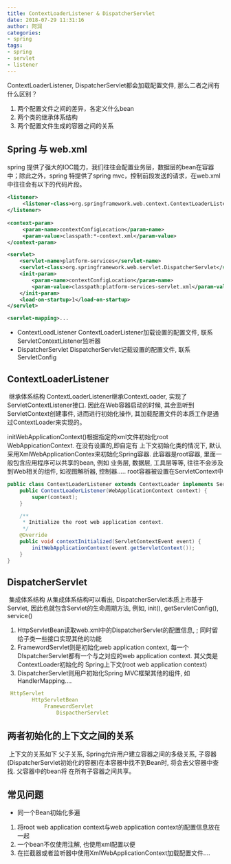 ```yaml
---
title: ContextLoaderListener & DispatcherServlet
date: 2018-07-29 11:31:16
author: 阿润
categories:
- spring
tags:
- spring
- servlet
- listener
---
```


ContextLoaderListener, DispatcherServlet都会加载配置文件, 那么二者之间有什么区别？  

1. 两个配置文件之间的差异，各定义什么bean
2. 两个类的继承体系结构
3. 两个配置文件生成的容器之间的关系

<!-- more -->

## Spring 与 web.xml

spring 提供了强大的IOC能力，我们往往会配置业务层，数据层的bean在容器中；除此之外，spring 特提供了spring mvc，控制前段发送的请求，在web.xml中往往会有以下的代码片段。

```xml
<listener>
     <listener-class>org.springframework.web.context.ContextLoaderListener</listener-class>
</listener>
           
<context-param>
     <param-name>contextConfigLocation</param-name>
     <param-value>classpath:*-context.xml</param-value>
</context-param>

<servlet>
    <servlet-name>platform-services</servlet-name>
    <servlet-class>org.springframework.web.servlet.DispatcherServlet</servlet-class>
    <init-param>
        <param-name>contextConfigLocation</param-name>
        <param-value>classpath:platform-services-servlet.xml</param-value>
    </init-param>
    <load-on-startup>1</load-on-startup>
</servlet>

<servlet-mapping>...
```

- ContextLoadListener ContextLoaderListener加载<context-param>设置的配置文件, 联系ServletContextListener监听器
- DispatcherServlet DispatcherServlet记载<init-param>设置的配置文件, 联系ServletConfig

## ContextLoaderListener

​	继承体系结构 ContextLoaderListener继承ContextLoader, 实现了ServletContextListener接口. 因此在Web容器启动的时候, 其会监听到ServletContext创建事件, 进而进行初始化操作, 其加载配置文件的本质工作是通过ContextLoader来实现的。

​	initWebApplicationContext()根据<context-param>指定的xml文件初始化root WebAppicationContext. 在没有设置<context-class>的,即自定有 上下文初始化类的情况下, 默认采用XmlWebApplicationContex来初始化Spring容器. 此容器是root容器, 里面一般包含应用程序可以共享的bean, 例如 业务层, 数据层, 工具层等等, 往往不会涉及到Web相关的组件, 如视图解析器, 控制器..... root容器被设置在ServletContext中 

```java
public class ContextLoaderListener extends ContextLoader implements ServletContextListener {
    public ContextLoaderListener(WebApplicationContext context) {
		super(context);
	}

	/**
	 * Initialize the root web application context.
	 */
	@Override
	public void contextInitialized(ServletContextEvent event) {
		initWebApplicationContext(event.getServletContext());
	}    
}
```

## DispatcherServlet

​	集成体系结构 从集成体系结构可以看出, DispatcherServlet本质上市基于Servlet, 因此也就包含Servlet的生命周期方法, 例如, init(), getServletConfig(), service()

1. HttpServletBean读取web.xml中的DispatcherServlet的配置信息, <init-param>; 同时留给子类一些接口实现其他的功能
2. FramewordServlet则是初始化web application context, 每一个DIspatcherServlet都有一个与之对应的web application context. 其父类是ContextLoader初始化的 Spring上下文(root web application context)
3. DispatcherServlet则用户初始化Spring MVC框架其他的组件, 如HandlerMapping....

```yaml
 HttpServlet
        HttpServletBean
            FramewordServlet
                DispactherServlet
```

## 两者初始化的上下文之间的关系

​	上下文的关系如下 父子关系, Spring允许用户建立容器之间的多级关系, 子容器(DispatcherServlet初始化的容器)在本容器中找不到Bean时, 将会去父容器中查找. 父容器中的bean将 在所有子容器之间共享。

## 常见问题

- 同一个Bean初始化多遍

1. 将root web application context与web application context的配置信息放在一起
2. 一个bean不仅使用注解, 也使用xml配置以便
3. 在拦截器或者监听器中使用XmlWebApplicationContext加载配置文件....